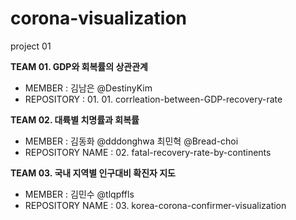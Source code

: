 # corona-visualization
project 01

__TEAM 01. GDP와 회복률의 상관관계__   
- MEMBER : 김남은 @DestinyKim
- REPOSITORY : 01. 01. corrleation-between-GDP-recovery-rate

__TEAM 02. 대륙별 치명률과 회복률__  
- MEMBER : 김동화 @dddonghwa 최민혁 @Bread-choi
- REPOSITORY NAME : 02. fatal-recovery-rate-by-continents


__TEAM 03. 국내 지역별 인구대비 확진자 지도__
- MEMBER : 김민수 @tlqpffls
- REPOSITORY NAME : 03. korea-corona-confirmer-visualization


